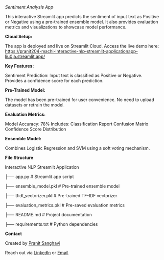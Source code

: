 *Sentiment Analysis App*

This interactive Streamlit app predicts the sentiment of input text as Positive or Negative using a pre-trained ensemble model. It also provides evaluation metrics and visualizations to showcase model performance.

**Cloud Setup:**

The app is deployed and live on Streamlit Cloud. Access the live demo here: https://pranit204-machi-interactive-nlp-streamlit-applicationapp-liu0ja.streamlit.app/

**Key Features:**

Sentiment Prediction:
Input text is classified as Positive or Negative.
Provides a confidence score for each prediction.

**Pre-Trained Model:**

The model has been pre-trained for user convenience.
No need to upload datasets or retrain the model.

**Evaluation Metrics:**

Model Accuracy: 78%
Includes:
Classification Report
Confusion Matrix
Confidence Score Distribution

**Ensemble Model:**

Combines Logistic Regression and SVM using a soft voting mechanism.

**File Structure**

Interactive NLP Streamlit Application

├── app.py                     # Streamlit app script

├── ensemble_model.pkl         # Pre-trained ensemble model

├── tfidf_vectorizer.pkl       # Pre-trained TF-IDF vectorizer

├── evaluation_metrics.pkl     # Pre-saved evaluation metrics

├── README.md                  # Project documentation

├── requirements.txt           # Python dependencies


**Contact**

Created by [Pranit Sanghavi](https://github.com/pranit204)

Reach out via [LinkedIn](https://www.linkedin.com/in/pranit-sanghavi) or [Email](mailto:pranit.careers@gmail.com).
